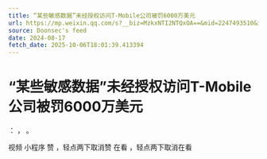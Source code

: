 ```yaml
---
title: “某些敏感数据”未经授权访问T-Mobile公司被罚6000万美元
url: https://mp.weixin.qq.com/s?__biz=MzkxNTI2NTQxOA==&mid=2247493510&idx=3&sn=6000c9ec16a87f54a95da601c314cef5
source: Doonsec's feed
date: 2024-08-17
fetch_date: 2025-10-06T18:01:39.413394
---
```


# “某些敏感数据”未经授权访问T-Mobile公司被罚6000万美元

：
，
。

视频
小程序
赞
，轻点两下取消赞
在看
，轻点两下取消在看
